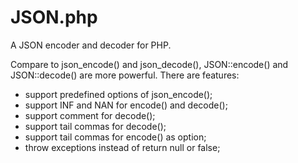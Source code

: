 JSON.php
================================

A JSON encoder and decoder for PHP.

Compare to json_encode() and json_decode(), JSON::encode() and JSON::decode() are more powerful. There are features:

* support predefined options of json_encode();
* support INF and NAN for encode() and decode();
* support comment for decode();
* support tail commas for decode();
* support tail commas for encode() as option;
* throw exceptions instead of return null or false;
